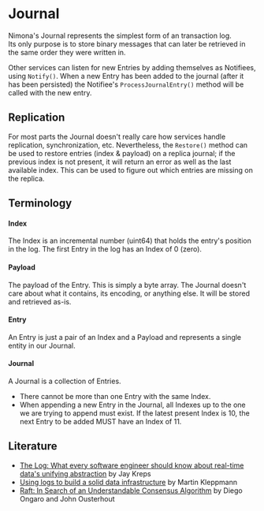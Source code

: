 # Journal

Nimona's Journal represents the simplest form of an transaction log.  
Its only purpose is to store binary messages that can later be retrieved
in the same order they were written in.

Other services can listen for new Entries by adding themselves as Notifiees,
using `Notify()`. When a new Entry has been added to the journal (after it 
has been persisted) the Notifiee's `ProcessJournalEntry()` method will be
called with the new entry.

## Replication

For most parts the Journal doesn't really care how services handle replication,
synchronization, etc. Nevertheless, the `Restore()` method can be used to
restore entries (index & payload) on a replica journal; if the previous index
is not present, it will return an error as well as the last available index.
This can be used to figure out which entries are missing on the replica.

## Terminology

#### Index

The Index is an incremental number (uint64) that holds the entry's position
in the log. The first Entry in the log has an Index of 0 (zero).

#### Payload

The payload of the Entry. This is simply a byte array. The Journal doesn't
care about what it contains, its encoding, or anything else. It will be stored
and retrieved as-is.

#### Entry

An Entry is just a pair of an Index and a Payload and represents a single
entity in our Journal.

#### Journal

A Journal is a collection of Entries.

* There cannot be more than one Entry with the same Index.
* When appending a new Entry in the Journal, all Indexes up to the one we are
  trying to append must exist. If the latest present Index is 10, the next
  Entry to be added MUST have an Index of 11.

## Literature

* [The Log: What every software engineer should know about real-time data's unifying abstraction](https://engineering.linkedin.com/distributed-systems/log-what-every-software-engineer-should-know-about-real-time-datas-unifying) by Jay Kreps
* [Using logs to build a solid data infrastructure](http://www.confluent.io/blog/using-logs-to-build-a-solid-data-infrastructure-or-why-dual-writes-are-a-bad-idea/) by Martin Kleppmann
* [Raft: In Search of an Understandable Consensus Algorithm](https://raft.github.io/raft.pdf) by Diego Ongaro and John Ousterhout